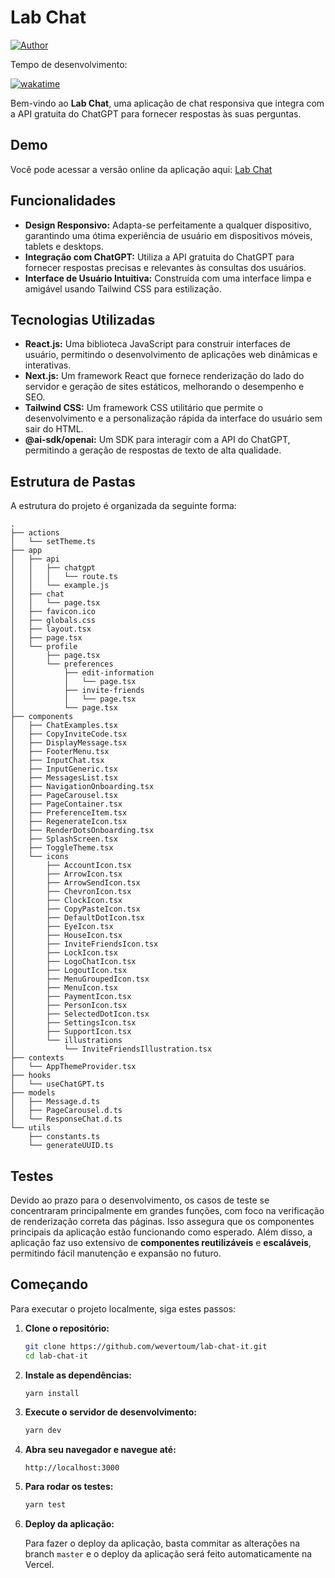 # Lab Chat

[![Author](https://img.shields.io/badge/author-wevertoum-8257E5?style=flat-square)](https://weverton.me)

Tempo de desenvolvimento:

[![wakatime](https://wakatime.com/badge/user/23a27b6b-815f-4cef-8a6c-21bdf1f9c3ed/project/ac02bf54-2f2d-4105-913e-4a8a856d37ec.svg)](https://wakatime.com/badge/user/23a27b6b-815f-4cef-8a6c-21bdf1f9c3ed/project/ac02bf54-2f2d-4105-913e-4a8a856d37ec)

Bem-vindo ao **Lab Chat**, uma aplicação de chat responsiva que integra com a API gratuita do ChatGPT para fornecer respostas às suas perguntas.

## Demo

Você pode acessar a versão online da aplicação aqui: [Lab Chat](https://lab-chat-it.vercel.app/)

## Funcionalidades

- **Design Responsivo:** Adapta-se perfeitamente a qualquer dispositivo, garantindo uma ótima experiência de usuário em dispositivos móveis, tablets e desktops.
- **Integração com ChatGPT:** Utiliza a API gratuita do ChatGPT para fornecer respostas precisas e relevantes às consultas dos usuários.
- **Interface de Usuário Intuitiva:** Construída com uma interface limpa e amigável usando Tailwind CSS para estilização.

## Tecnologias Utilizadas

- **React.js:** Uma biblioteca JavaScript para construir interfaces de usuário, permitindo o desenvolvimento de aplicações web dinâmicas e interativas.
- **Next.js:** Um framework React que fornece renderização do lado do servidor e geração de sites estáticos, melhorando o desempenho e SEO.
- **Tailwind CSS:** Um framework CSS utilitário que permite o desenvolvimento e a personalização rápida da interface do usuário sem sair do HTML.
- **@ai-sdk/openai:** Um SDK para interagir com a API do ChatGPT, permitindo a geração de respostas de texto de alta qualidade.
## Estrutura de Pastas

A estrutura do projeto é organizada da seguinte forma:

```
.
├── actions
│   └── setTheme.ts
├── app
│   ├── api
│   │   ├── chatgpt
│   │   │   └── route.ts
│   │   └── example.js
│   ├── chat
│   │   └── page.tsx
│   ├── favicon.ico
│   ├── globals.css
│   ├── layout.tsx
│   ├── page.tsx
│   └── profile
│       ├── page.tsx
│       └── preferences
│           ├── edit-information
│           │   └── page.tsx
│           ├── invite-friends
│           │   └── page.tsx
│           └── page.tsx
├── components
│   ├── ChatExamples.tsx
│   ├── CopyInviteCode.tsx
│   ├── DisplayMessage.tsx
│   ├── FooterMenu.tsx
│   ├── InputChat.tsx
│   ├── InputGeneric.tsx
│   ├── MessagesList.tsx
│   ├── NavigationOnboarding.tsx
│   ├── PageCarousel.tsx
│   ├── PageContainer.tsx
│   ├── PreferenceItem.tsx
│   ├── RegenerateIcon.tsx
│   ├── RenderDotsOnboarding.tsx
│   ├── SplashScreen.tsx
│   ├── ToggleTheme.tsx
│   └── icons
│       ├── AccountIcon.tsx
│       ├── ArrowIcon.tsx
│       ├── ArrowSendIcon.tsx
│       ├── ChevronIcon.tsx
│       ├── ClockIcon.tsx
│       ├── CopyPasteIcon.tsx
│       ├── DefaultDotIcon.tsx
│       ├── EyeIcon.tsx
│       ├── HouseIcon.tsx
│       ├── InviteFriendsIcon.tsx
│       ├── LockIcon.tsx
│       ├── LogoChatIcon.tsx
│       ├── LogoutIcon.tsx
│       ├── MenuGroupedIcon.tsx
│       ├── MenuIcon.tsx
│       ├── PaymentIcon.tsx
│       ├── PersonIcon.tsx
│       ├── SelectedDotIcon.tsx
│       ├── SettingsIcon.tsx
│       ├── SupportIcon.tsx
│       └── illustrations
│           └── InviteFriendsIllustration.tsx
├── contexts
│   └── AppThemeProvider.tsx
├── hooks
│   └── useChatGPT.ts
├── models
│   ├── Message.d.ts
│   ├── PageCarousel.d.ts
│   └── ResponseChat.d.ts
└── utils
    ├── constants.ts
    └── generateUUID.ts
```

## Testes

Devido ao prazo para o desenvolvimento, os casos de teste se concentraram principalmente em grandes funções, com foco na verificação de renderização correta das páginas. Isso assegura que os componentes principais da aplicação estão funcionando como esperado. Além disso, a aplicação faz uso extensivo de **componentes reutilizáveis** e **escaláveis**, permitindo fácil manutenção e expansão no futuro.

## Começando

Para executar o projeto localmente, siga estes passos:

1. **Clone o repositório:**

   ```bash
   git clone https://github.com/wevertoum/lab-chat-it.git
   cd lab-chat-it
   ```

2. **Instale as dependências:**

   ```bash
   yarn install
   ```

3. **Execute o servidor de desenvolvimento:**

   ```bash
   yarn dev
   ```

4. **Abra seu navegador e navegue até:**

   ```
   http://localhost:3000
   ```

5. **Para rodar os testes:**

   ```bash
   yarn test
   ```

6. **Deploy da aplicação:**

   Para fazer o deploy da aplicação, basta commitar as alterações na branch `master` e o deploy da aplicação será feito automaticamente na Vercel.
